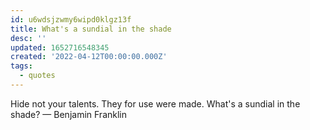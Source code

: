 ```yaml
---
id: u6wdsjzwmy6wipd0klgz13f
title: What's a sundial in the shade
desc: ''
updated: 1652716548345
created: '2022-04-12T00:00:00.000Z'
tags:
  - quotes
---
```


Hide not your talents. They for use were made. What's a sundial in the shade?  — Benjamin Franklin
